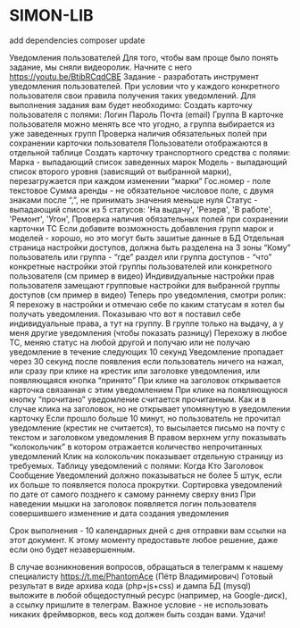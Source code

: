 # SIMON-LIB

add dependencies
composer update

Уведомления пользователей
Для того, чтобы вам проще было понять задание, мы сняли видеоролик. Начните с него https://youtu.be/BtibRCqdCBE
Задание - разработать инструмент уведомления пользователей. При условии что у каждого конкретного пользователя свои правила получения таких уведомлений.
Для выполнения задания вам будет необходимо:
Создать карточку пользователя с полями:
Логин
Пароль
Почта (email)
Группа
В карточке пользователя можно менять все что угодно, а группа выбирается из уже заведенных групп
Проверка наличия обязательных полей при сохранении карточки пользователя
Пользователи отображаются в отдельной таблице
Создать карточку транспортного средства с полями:
Марка - выпадающий список заведенных марок
Модель - выпадающий список второго уровня (зависящий от выбранной марки), перезагружается при каждом изменении “марки”
Гос.номер - поле текстовое
Сумма аренды - не обязательное числовое поле, с двумя знаками после “,”, не принимать значения меньше нуля
Статус - выпадающий список из 5 статусов:
'На выдачу',
'Резерв',
'В работе',
'Ремонт',
'Угон',
Проверка наличия обязательных полей при сохранении карточки ТС
Если добавите возможность добавления групп марок и моделей - хорошо, но это могут быть зашитые данные в БД
Отдельная страница настройки доступов, должна быть разделена на 3 зоны
“Кому” пользователь или группа - “где” раздел или группа доступов - “что” конкретные настройки этой группы пользователей или конкретного пользователя (см пример в видео)
Индивидуальные настройки прав пользователя замещают групповые настройки для выбранной группы доступов (см пример в видео)
Теперь про уведомления, смотри ролик:
Я перехожу в настройки и отмечаю себе по каким статусам я хотел бы получать уведомления. 
Показываю что вот я поставил себе индивидуальные права, а тут на группу. В группе только на выдачу, а у меня другие уведомления (чтобы показать разницу)
Перехожу в любое ТС, меняю статус на любой другой и получаю или не получаю уведомление в течение следующих 10 секунд
Уведомление пропадает через 30 секунд после появления если пользователь ничего на нажал, или сразу при клике на крестик или заголовке уведомления, или появляющаяся кнопка “принято”
При клике на заголовок открывается карточка связанная с этим уведомлением
При клике на появляющуюся кнопку “прочитано” уведомление считается прочитанным. Как и в случае клика на заголовок, но не открывает упомянутую в уведомлении карточку
Если прошло больше 10 минут, но пользователь не прочитал уведомление (крестик не считается), то высылается письмо на почту с текстом и заголовком уведомления
В правом верхнем углу показывать “колокольчик” в котором отражается количество непрочитанных уведомлений
Клик на колокольчик показывает отдельную страницу из требуемых. Таблицу уведомлений с полями:
Когда
Кто
Заголовок
Сообщение
Уведомлений должно показываться не более 5 штук, если их больше то появляется полоса прокрутки. Сортировка уведомлений по дате от самого позднего к самому раннему сверху вниз
При наведении мышки на заголовок появляется логин пользователя совершившего изменение и дата создания уведомления

Срок выполнения - 10 календарных дней с дня отправки вам ссылки на этот документ. К этому моменту предоставьте любое решение, даже если оно будет незавершенным.

В случае возникновения вопросов, обращаться в телеграмм к нашему специалисту https://t.me/PhantomAce (Пётр Владимирович)
Готовый результат в виде архива кода (php+js+css) и дампа БД (mysql) выложите в любой общедоступный ресурс (например, на Google-диск), а ссылку пришлите в телеграм.
Важное условие - не использовать никаких фреймворков, весь код должен быть создан вами.
Удачи!

